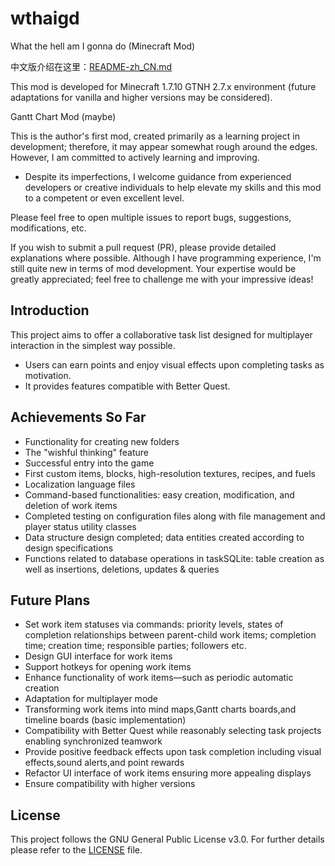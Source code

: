 # wthaigd
What the hell am I gonna do (Minecraft Mod)

中文版介绍在这里：[README-zh_CN.md](./README-zh_CN.md)

This mod is developed for Minecraft 1.7.10 GTNH 2.7.x environment (future adaptations for vanilla and higher versions may be considered).

Gantt Chart Mod (maybe)

This is the author's first mod, created primarily as a learning project in development; therefore, it may appear somewhat rough around the edges. However, I am committed to actively learning and improving.

* Despite its imperfections, I welcome guidance from experienced developers or creative individuals to help elevate my skills and this mod to a competent or even excellent level.

Please feel free to open multiple issues to report bugs, suggestions, modifications, etc.

If you wish to submit a pull request (PR), please provide detailed explanations where possible. Although I have programming experience, I'm still quite new in terms of mod development. Your expertise would be greatly appreciated; feel free to challenge me with your impressive ideas!

## Introduction
This project aims to offer a collaborative task list designed for multiplayer interaction in the simplest way possible.
* Users can earn points and enjoy visual effects upon completing tasks as motivation.
* It provides features compatible with Better Quest.

## Achievements So Far
* Functionality for creating new folders
* The "wishful thinking" feature
* Successful entry into the game
* First custom items, blocks, high-resolution textures, recipes, and fuels
* Localization language files
* Command-based functionalities: easy creation, modification, and deletion of work items
* Completed testing on configuration files along with file management and player status utility classes
* Data structure design completed; data entities created according to design specifications
* Functions related to database operations in taskSQLite: table creation as well as insertions, deletions, updates & queries

## Future Plans
* Set work item statuses via commands: priority levels, states of completion relationships between parent-child work items; completion time; creation time; responsible parties; followers etc.
* Design GUI interface for work items
* Support hotkeys for opening work items
* Enhance functionality of work items—such as periodic automatic creation
* Adaptation for multiplayer mode
* Transforming work items into mind maps,Gantt charts boards,and timeline boards (basic implementation)
* Compatibility with Better Quest while reasonably selecting task projects enabling synchronized teamwork
* Provide positive feedback effects upon task completion including visual effects,sound alerts,and point rewards
* Refactor UI interface of work items ensuring more appealing displays
* Ensure compatibility with higher versions

## License
This project follows the GNU General Public License v3.0. For further details please refer to the [LICENSE](./LICENSE) file.
